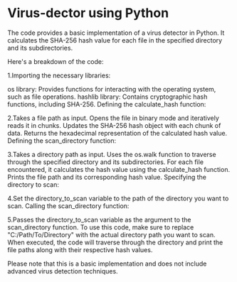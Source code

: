 # Virus-dector using Python

The code provides a basic implementation of a virus detector in Python. It calculates the SHA-256 hash value for each file in the specified directory and its subdirectories.

Here's a breakdown of the code:

1.Importing the necessary libraries:

os library: Provides functions for interacting with the operating system, such as file operations.
hashlib library: Contains cryptographic hash functions, including SHA-256.
Defining the calculate_hash function:

2.Takes a file path as input.
Opens the file in binary mode and iteratively reads it in chunks.
Updates the SHA-256 hash object with each chunk of data.
Returns the hexadecimal representation of the calculated hash value.
Defining the scan_directory function:

3.Takes a directory path as input.
Uses the os.walk function to traverse through the specified directory and its subdirectories.
For each file encountered, it calculates the hash value using the calculate_hash function.
Prints the file path and its corresponding hash value.
Specifying the directory to scan:

4.Set the directory_to_scan variable to the path of the directory you want to scan.
Calling the scan_directory function:

5.Passes the directory_to_scan variable as the argument to the scan_directory function.
To use this code, make sure to replace "C:/Path/To/Directory" with the actual directory path you want to scan. When executed, the code will traverse through the directory and print the file paths along with their respective hash values.

Please note that this is a basic implementation and does not include advanced virus detection techniques.






